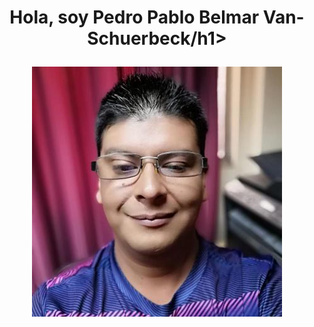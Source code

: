 <h1 style="text-align: center;">Hola, soy Pedro Pablo Belmar Van-Schuerbeck/h1>

![This is me](https://github.com/pbelmarv/pbelmarv/blob/main/2242243.jpeg)
